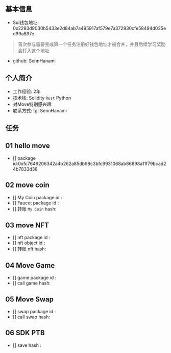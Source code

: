 ## 基本信息

- Sui钱包地址: 0x2293d9030b5433e2d84ab7a495917af579e7a372930cfe58494d035ed99a897e

> 首次参与需要完成第一个任务注册好钱包地址才被合并，并且后续学习奖励会打入这个地址

- github: SennHanami

## 个人简介

- 工作经验: 2年
- 技术栈: Solidity `Rust` Python
- 对Move特别感兴趣
- 联系方式: tg: SennHanami

## 任务

## 01 hello move

- [] package id:0xfc7649206342a4b262a85db98c3bfc9931068ab86898a11f79bcad24b7833d38

## 02 move coin

- [] My Coin package id :
- [] Faucet package id :
- [] 转账 `My Coin` hash:

## 03 move NFT

- [] nft package id :
- [] nft object id :
- [] 转账 nft  hash:

## 04 Move Game

- [] game package id :
- [] call game hash:

## 05 Move Swap

- [] swap package id :
- [] call swap hash:

## 06 SDK PTB

- [] save hash :
